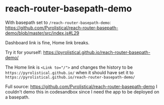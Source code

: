 # reach-router-basepath-demo

With basepath set to `/reach-router-basepath-demo`: https://github.com/Pyrolistical/reach-router-basepath-demo/blob/master/src/index.js#L29

Dashboard link is fine, Home link breaks.

Try it for yourself: https://pyrolistical.github.io/reach-router-basepath-demo/

The Home link is `<Link to="/">` and changes the history to be `https://pyrolistical.github.io/` when it should have set it to `https://pyrolistical.github.io/reach-router-basepath-demo/`

Full source: https://github.com/Pyrolistical/reach-router-basepath-demo
I couldn't demo this in codesandbox since I need the app to be deployed on a basepath.
